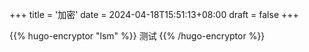 +++
title = '加密'
date = 2024-04-18T15:51:13+08:00
draft = false
+++

{{% hugo-encryptor "lsm" %}}
测试
{{% /hugo-encryptor %}}
